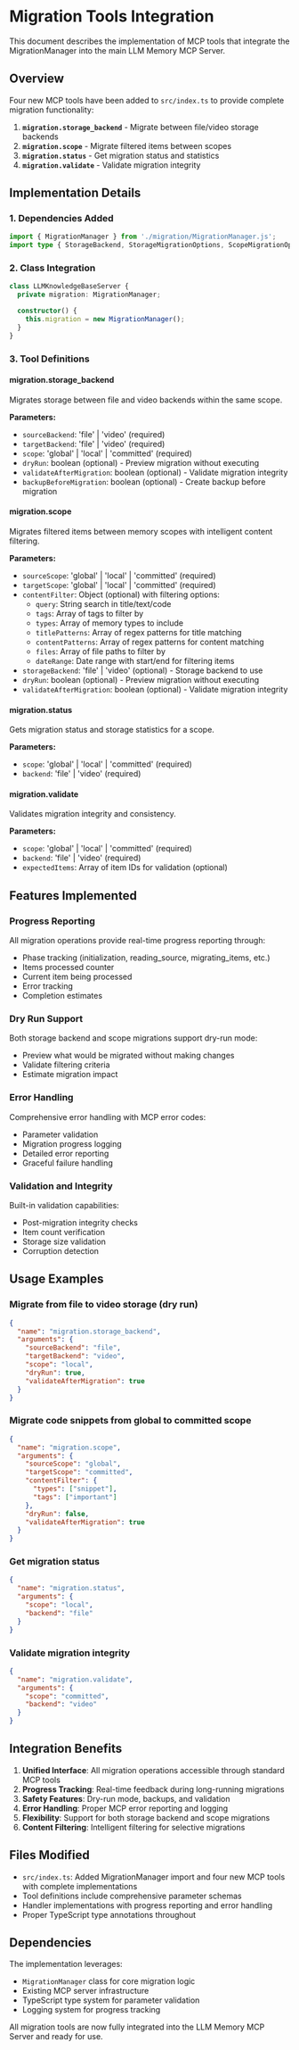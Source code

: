 # Migration Tools Integration

This document describes the implementation of MCP tools that integrate the MigrationManager into the main LLM Memory MCP Server.

## Overview

Four new MCP tools have been added to `src/index.ts` to provide complete migration functionality:

1. **`migration.storage_backend`** - Migrate between file/video storage backends
2. **`migration.scope`** - Migrate filtered items between scopes
3. **`migration.status`** - Get migration status and statistics
4. **`migration.validate`** - Validate migration integrity

## Implementation Details

### 1. Dependencies Added

```typescript
import { MigrationManager } from './migration/MigrationManager.js';
import type { StorageBackend, StorageMigrationOptions, ScopeMigrationOptions } from './migration/MigrationManager.js';
```

### 2. Class Integration

```typescript
class LLMKnowledgeBaseServer {
  private migration: MigrationManager;

  constructor() {
    this.migration = new MigrationManager();
  }
}
```

### 3. Tool Definitions

#### migration.storage_backend
Migrates storage between file and video backends within the same scope.

**Parameters:**
- `sourceBackend`: 'file' | 'video' (required)
- `targetBackend`: 'file' | 'video' (required)
- `scope`: 'global' | 'local' | 'committed' (required)
- `dryRun`: boolean (optional) - Preview migration without executing
- `validateAfterMigration`: boolean (optional) - Validate migration integrity
- `backupBeforeMigration`: boolean (optional) - Create backup before migration

#### migration.scope
Migrates filtered items between memory scopes with intelligent content filtering.

**Parameters:**
- `sourceScope`: 'global' | 'local' | 'committed' (required)
- `targetScope`: 'global' | 'local' | 'committed' (required)
- `contentFilter`: Object (optional) with filtering options:
  - `query`: String search in title/text/code
  - `tags`: Array of tags to filter by
  - `types`: Array of memory types to include
  - `titlePatterns`: Array of regex patterns for title matching
  - `contentPatterns`: Array of regex patterns for content matching
  - `files`: Array of file paths to filter by
  - `dateRange`: Date range with start/end for filtering items
- `storageBackend`: 'file' | 'video' (optional) - Storage backend to use
- `dryRun`: boolean (optional) - Preview migration without executing
- `validateAfterMigration`: boolean (optional) - Validate migration integrity

#### migration.status
Gets migration status and storage statistics for a scope.

**Parameters:**
- `scope`: 'global' | 'local' | 'committed' (required)
- `backend`: 'file' | 'video' (required)

#### migration.validate
Validates migration integrity and consistency.

**Parameters:**
- `scope`: 'global' | 'local' | 'committed' (required)
- `backend`: 'file' | 'video' (required)
- `expectedItems`: Array of item IDs for validation (optional)

## Features Implemented

### Progress Reporting
All migration operations provide real-time progress reporting through:
- Phase tracking (initialization, reading_source, migrating_items, etc.)
- Items processed counter
- Current item being processed
- Error tracking
- Completion estimates

### Dry Run Support
Both storage backend and scope migrations support dry-run mode:
- Preview what would be migrated without making changes
- Validate filtering criteria
- Estimate migration impact

### Error Handling
Comprehensive error handling with MCP error codes:
- Parameter validation
- Migration progress logging
- Detailed error reporting
- Graceful failure handling

### Validation and Integrity
Built-in validation capabilities:
- Post-migration integrity checks
- Item count verification
- Storage size validation
- Corruption detection

## Usage Examples

### Migrate from file to video storage (dry run)
```json
{
  "name": "migration.storage_backend",
  "arguments": {
    "sourceBackend": "file",
    "targetBackend": "video",
    "scope": "local",
    "dryRun": true,
    "validateAfterMigration": true
  }
}
```

### Migrate code snippets from global to committed scope
```json
{
  "name": "migration.scope",
  "arguments": {
    "sourceScope": "global",
    "targetScope": "committed",
    "contentFilter": {
      "types": ["snippet"],
      "tags": ["important"]
    },
    "dryRun": false,
    "validateAfterMigration": true
  }
}
```

### Get migration status
```json
{
  "name": "migration.status",
  "arguments": {
    "scope": "local",
    "backend": "file"
  }
}
```

### Validate migration integrity
```json
{
  "name": "migration.validate",
  "arguments": {
    "scope": "committed",
    "backend": "video"
  }
}
```

## Integration Benefits

1. **Unified Interface**: All migration operations accessible through standard MCP tools
2. **Progress Tracking**: Real-time feedback during long-running migrations
3. **Safety Features**: Dry-run mode, backups, and validation
4. **Error Handling**: Proper MCP error reporting and logging
5. **Flexibility**: Support for both storage backend and scope migrations
6. **Content Filtering**: Intelligent filtering for selective migrations

## Files Modified

- `src/index.ts`: Added MigrationManager import and four new MCP tools with complete implementations
- Tool definitions include comprehensive parameter schemas
- Handler implementations with progress reporting and error handling
- Proper TypeScript type annotations throughout

## Dependencies

The implementation leverages:
- `MigrationManager` class for core migration logic
- Existing MCP server infrastructure
- TypeScript type system for parameter validation
- Logging system for progress tracking

All migration tools are now fully integrated into the LLM Memory MCP Server and ready for use.